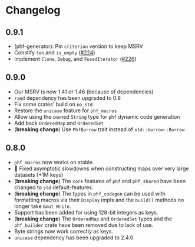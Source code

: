 # Changelog

## 0.9.1

* (phf-generator): Pin `criterion` version to keep MSRV
* Constify `len` and `is_empty` ([#224])
* Implement `Clone`, `Debug`, and `FusedIterator` ([#226])

[#224]: https://github.com/rust-phf/rust-phf/pull/224
[#226]: https://github.com/rust-phf/rust-phf/pull/226

## 0.9.0

* Our MSRV is now 1.41 or 1.46 (because of dependencies)
* `rand` dependency has been upgraded to 0.8
* Fix some crates' build on `no_std`
* Restore the `unicase` feature for `phf_macros`
* Allow using the owned `String` type for `phf` dynamic code generation
* Add back `OrderedMap` and `OrderedSet`
* (**breaking change**) Use `PhfBorrow` trait instead of `std::borrow::Borrow`

## 0.8.0

* `phf_macros` now works on stable.
* :tada: Fixed asymptotic slowdowns when constructing maps over very large datasets (+1M keys)
* (**breaking change**) The `core` features of `phf` and `phf_shared` have been changed to `std` default-features.
* (**breaking change**) The types in `phf_codegen` can be used with formatting macros via their `Display` impls and the `build()` methods no longer take `&mut Write`.
* Support has been added for using 128-bit integers as keys.
* (**breaking change**) The `OrderedMap` and `OrderedSet` types and the `phf_builder` crate have been removed due to lack of use.
* Byte strings now work correctly as keys.
* `unicase` dependency has been upgraded to 2.4.0

